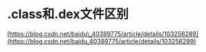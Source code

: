 # .class和.dex文件区别

[https://blog.csdn.net/baidu\_40389775/article/details/103256289](https://blog.csdn.net/baidu_40389775/article/details/103256289)

